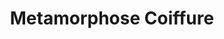 ---
title: "Metamorphose Coiffure"
url: /le-chambon-feugerolles/metamorphose-coiffure/
shop: Friseur
---